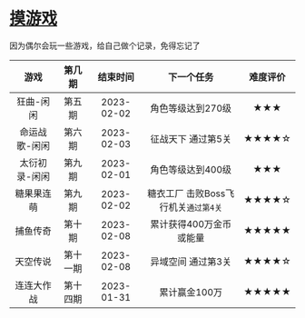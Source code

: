 # [摸游戏](https://github.com/noteMay/blog/issues/10)

因为偶尔会玩一些游戏，给自己做个记录，免得忘记了

|游戏|第几期|结束时间|下一个任务|难度评价|
|:---:|:---:|:---:|:---:|:---:|
|狂曲-闲闲|第五期|2023-02-02|角色等级达到270级|★★★|
|命运战歌-闲闲|第六期|2023-02-03|征战天下 通过第5关|★★★★☆|
|太衍初录-闲闲|第九期|2023-02-01|角色等级达到400级|★★★|
|糖果果连萌|第九期|2023-02-02|糖衣工厂 击败Boss飞行机关`通过第4关`|★★★★☆|
|捕鱼传奇|第十期|2023-02-08|累计获得400万金币或能量|★★★★★|
|天空传说|第十一期|2023-02-08|异域空间 通过第3关|★★★★☆|
|连连大作战|第十四期|2023-01-31|累计赢金100万|★★★★★|